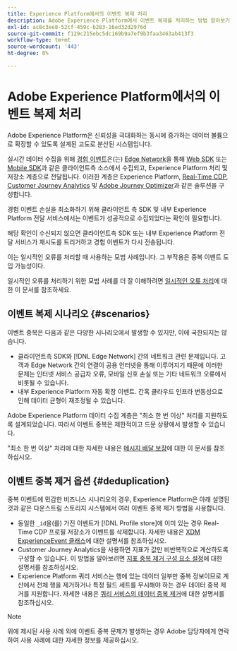 ```yaml
---
title: Experience Platform에서의 이벤트 복제 처리
description: Adobe Experience Platform에서 이벤트 복제를 처리하는 방법 알아보기
exl-id: ac8c3ee8-52cf-459c-b283-16ed32d2976d
source-git-commit: f129c215ebc5dc169b9a7ef9b3faa3463ab413f3
workflow-type: tm+mt
source-wordcount: '443'
ht-degree: 0%

---
```


# Adobe Experience Platform에서의 이벤트 복제 처리

Adobe Experience Platform은 신뢰성을 극대화하는 동시에 증가하는 데이터 볼륨으로 확장할 수 있도록 설계된 고도로 분산된 시스템입니다.

실시간 데이터 수집을 위해 [경험 이벤트](../xdm/classes/experienceevent.md)은(는) [Edge Network](../web-sdk/home.md#edge-network)을 통해 [Web SDK](../web-sdk/home.md) 또는 [Mobile SDK](https://developer.adobe.com/client-sdks/home/)과 같은 클라이언트측 소스에서 수집되고, Experience Platform 처리 및 저장소 계층으로 전달됩니다. 이러한 계층은 Experience Platform, [Real-Time CDP](../rtcdp/home.md), [Customer Journey Analytics](https://experienceleague.adobe.com/docs/analytics-platform/using/cja-overview/cja-overview.html?lang=ko) 및 [Adobe Journey Optimizer](https://experienceleague.adobe.com/docs/journey-optimizer/using/ajo-home.html?lang=ko-KR)과 같은 솔루션을 구성합니다.

경험 이벤트 손실을 최소화하기 위해 클라이언트 측 SDK 및 내부 Experience Platform 전달 서비스에서는 이벤트가 성공적으로 수집되었다는 확인이 필요합니다.

해당 확인이 수신되지 않으면 클라이언트측 SDK 또는 내부 Experience Platform 전달 서비스가 재시도를 트리거하고 경험 이벤트가 다시 전송됩니다.

이는 일시적인 오류를 처리할 때 사용하는 모범 사례입니다. 그 부작용은 중복 이벤트 도입 가능성이다.

일시적인 오류를 처리하기 위한 모범 사례를 더 잘 이해하려면 [일시적인 오류 처리](https://learn.microsoft.com/en-us/azure/architecture/best-practices/transient-faults)에 대한 이 문서를 참조하세요.

## 이벤트 복제 시나리오 {#scenarios}

이벤트 중복은 다음과 같은 다양한 시나리오에서 발생할 수 있지만, 이에 국한되지는 않습니다.

* 클라이언트측 SDK와 [!DNL Edge Network] 간의 네트워크 관련 문제입니다. 고객과 Edge Network 간의 연결이 공용 인터넷을 통해 이루어지기 때문에 이러한 문제는 인터넷 서비스 공급자 오류, 모바일 신호 손실 또는 기타 네트워크 오류에서 비롯될 수 있습니다.
* 내부 Experience Platform 자동 확장 이벤트. 간혹 클라우드 인프라 변동성으로 인해 데이터 균형이 재조정될 수 있습니다.

Adobe Experience Platform 데이터 수집 계층은 &quot;최소 한 번 이상&quot; 처리를 지원하도록 설계되었습니다. 따라서 이벤트 중복은 제한적이고 드문 상황에서 발생할 수 있습니다.

&quot;최소 한 번 이상&quot; 처리에 대한 자세한 내용은 [메시지 배달 보장](https://docs.confluent.io/kafka/design/delivery-semantics.html)에 대한 이 문서를 참조하십시오.

## 이벤트 중복 제거 옵션 {#deduplication}

중복 이벤트에 민감한 비즈니스 시나리오의 경우, Experience Platform은 아래 설명된 것과 같은 다운스트림 스토리지 시스템에서 여러 이벤트 중복 제거 방법을 사용합니다.

* 동일한 `_id`을(를) 가진 이벤트가 [!DNL Profile store]에 이미 있는 경우 Real-Time CDP 프로필 저장소가 이벤트를 삭제합니다. 자세한 내용은 [XDM ExperienceEvent 클래스](../xdm/classes/experienceevent.md)에 대한 설명서를 참조하십시오.
* Customer Journey Analytics을 사용하면 지표가 값만 비반복적으로 계산하도록 구성할 수 있습니다. 이 방법을 알아보려면 [지표 중복 제거 구성 요소 설정](https://experienceleague.adobe.com/docs/analytics-platform/using/cja-dataviews/component-settings/metric-deduplication.html?lang=ko-KR)에 대한 설명서를 참조하십시오.
* Experience Platform 쿼리 서비스는 행에 있는 데이터 일부만 중복 정보이므로 계산에서 전체 행을 제거하거나 특정 필드 세트를 무시해야 하는 경우 데이터 중복 제거를 지원합니다. 자세한 내용은 [쿼리 서비스의 데이터 중복 제거](../query-service/key-concepts/deduplication.md)에 대한 설명서를 참조하십시오.

>[!NOTE]
>
>위에 제시된 사용 사례 외에 이벤트 중복 문제가 발생하는 경우 Adobe 담당자에게 연락하여 사용 사례에 대한 자세한 정보를 제공하십시오.
